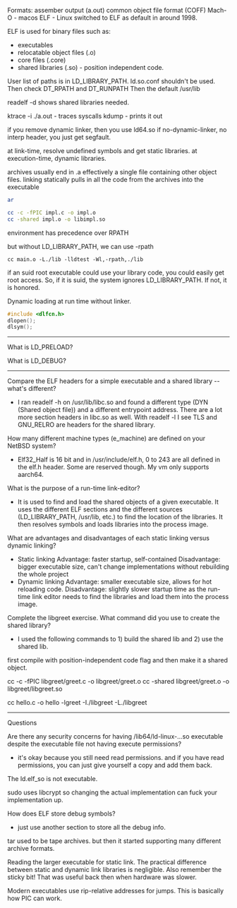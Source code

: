Formats:
assember output (a.out)
common object file format (COFF)
Mach-O - macos
ELF - Linux switched to ELF as default in around 1998.

ELF is used for binary files such as:
- executables
- relocatable object files (.o)
- core files (.core)
- shared libraries (.so) - position independent code.

User list of paths is in LD_LIBRARY_PATH. ld.so.conf shouldn't be used.
Then check DT_RPATH and DT_RUNPATH
Then the default /usr/lib

readelf -d shows shared libraries needed.

ktrace -i ./a.out - traces syscalls
kdump - prints it out

if you remove dynamic linker, then you use ld64.so
if no-dynamic-linker, no interp header, you just get segfault.

at link-time, resolve undefined symbols and get static libraries.
at execution-time, dynamic libraries.

archives usually end in .a
effectively a single file containing other object files.
linking statically pulls in all the code from the archives into the executable
```sh
ar
```

```sh
cc -c -fPIC impl.c -o impl.o
cc -shared impl.o -o libimpl.so
```

environment has precedence over RPATH

but without LD_LIBRARY_PATH, we can use -rpath

`cc main.o -L./lib -lldtest -Wl,-rpath,./lib`

if an suid root executable could use your library code, you
could easily get root access. So, if it is suid, the system
ignores LD_LIBRARY_PATH. If not, it is honored.

Dynamic loading at run time without linker.

```c
#include <dlfcn.h>
dlopen();
dlsym();
```

---

What is LD_PRELOAD?

What is LD_DEBUG?

---

Compare the ELF headers for a simple executable and a shared library -- what's different?

- I ran readelf -h on /usr/lib/libc.so and found a different type (DYN (Shared object file))
  and a different entrypoint address. There are a lot more section headers in libc.so as well.
  With readelf -l I see TLS and GNU_RELRO are headers for the shared library.

How many different machine types (e_machine) are defined on your NetBSD system?

- Elf32_Half is 16 bit and in /usr/include/elf.h, 0 to 243 are all defined in the elf.h header.
  Some are reserved though. My vm only supports aarch64.

What is the purpose of a run-time link-editor?

- It is used to find and load the shared objects of a given executable.
  It uses the different ELF sections and the different sources (LD_LIBRARY_PATH, /usr/lib, etc.)
  to find the location of the libraries. It then resolves symbols and loads libraries into the process
  image.

What are advantages and disadvantages of each static linking versus dynamic linking?

- Static linking
    Advantage: faster startup, self-contained
    Disadvantage: bigger executable size, can't change implementations without
     rebuilding the whole project
- Dynamic linking
    Advantage: smaller executable size, allows for hot reloading code.
    Disadvantage: slightly slower startup time as the run-time link editor
           needs to find the libraries and load them into the process image.

Complete the libgreet exercise. What command did you use to create the shared library?

- I used the following commands to 1) build the shared lib and 2) use the shared lib.

first compile with position-independent code flag
and then make it a shared object.

cc -c -fPIC libgreet/greet.c -o libgreet/greet.o
cc -shared libgreet/greet.o -o libgreet/libgreet.so

cc hello.c -o hello -lgreet -I./libgreet -L./libgreet

---

Questions

Are there any security concerns for having /lib64/ld-linux-...so executable
despite the executable file not having execute permissions?
- it's okay because you still need read permissions.
  and if you have read permissions, you can just give yourself a
  copy and add them back.

The ld.elf_so is not executable.

sudo uses libcrypt so changing the actual implementation can fuck your
implementation up.

How does ELF store debug symbols?
- just use another section to store all the debug info.

tar used to be tape archives. but then it started supporting many different archive formats.

Reading the larger executable for static link. The practical difference between static
and dynamic link libraries is negligible. Also remember the sticky bit! That was useful
back then when hardware was slower.


Modern executables use rip-relative addresses for jumps. This is basically how PIC can
work.
